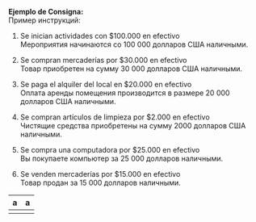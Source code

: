 **Ejemplo de Consigna:**  
Пример инструкций:

1. Se inician actividades con $100.000 en efectivo  
    Мероприятия начинаются со 100 000 долларов США наличными.
    
2. Se compran mercaderías por $30.000 en efectivo  
    Товар приобретен на сумму 30 000 долларов США наличными.
    
3. Se paga el alquiler del local en $20.000 en efectivo  
    Оплата аренды помещения производится в размере 20 000 долларов США наличными.
    
4. Se compran artículos de limpieza por $2.000 en efectivo  
    Чистящие средства приобретены на сумму 2000 долларов США наличными.
    
5. Se compra una computadora por $25.000 en efectivo  
    Вы покупаете компьютер за 25 000 долларов наличными.
    
6. Se venden mercaderías por $15.000 en efectivo  
    Товар продан за 15 000 долларов наличными.


| a   | a   |
| --- | --- |
|     |     |

